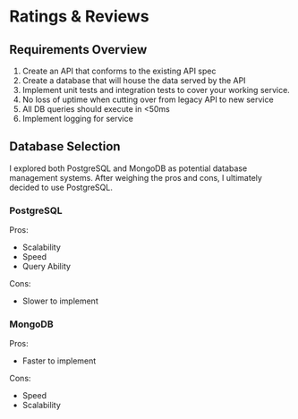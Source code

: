 # Ratings & Reviews

## Requirements Overview
1. Create an API that conforms to the existing API spec
2. Create a database that will house the data served by the API
3. Implement unit tests and integration tests to cover your working service.
4. No loss of uptime when cutting over from legacy API to new service
5. All DB queries should execute in <50ms
6. Implement logging for service

## Database Selection
I explored both PostgreSQL and MongoDB as potential database management systems. After weighing the pros and cons, I ultimately decided to use PostgreSQL. 

### PostgreSQL
Pros: 
 - Scalability
 - Speed
 - Query Ability

Cons: 
 - Slower to implement

### MongoDB
Pros:
 - Faster to implement

Cons:
 - Speed
 - Scalability



